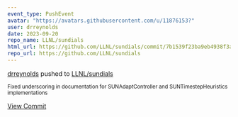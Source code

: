 ```yaml
---
event_type: PushEvent
avatar: "https://avatars.githubusercontent.com/u/11876153?"
user: drreynolds
date: 2023-09-20
repo_name: LLNL/sundials
html_url: https://github.com/LLNL/sundials/commit/7b1539f23ba9eb4938f3aa1aa3a515b4bc488acb
repo_url: https://github.com/LLNL/sundials
---
```


<a href='https://github.com/drreynolds' target='_blank'>drreynolds</a> pushed to <a href='https://github.com/LLNL/sundials' target='_blank'>LLNL/sundials</a>

<small>Fixed underscoring in documentation for SUNAdaptController and SUNTimestepHeuristics implementations</small>

<a href='https://github.com/LLNL/sundials/commit/7b1539f23ba9eb4938f3aa1aa3a515b4bc488acb' target='_blank'>View Commit</a>